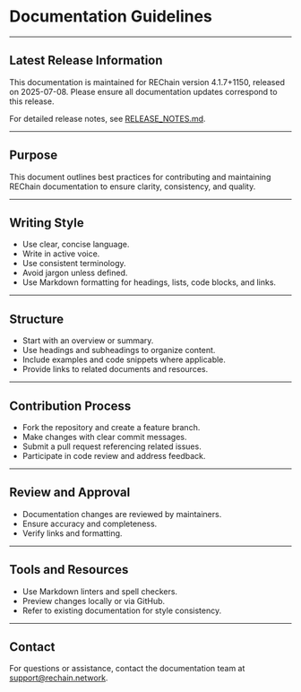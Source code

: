 # Documentation Guidelines

---

## Latest Release Information

This documentation is maintained for REChain version 4.1.7+1150, released on 2025-07-08. Please ensure all documentation updates correspond to this release.

For detailed release notes, see [RELEASE_NOTES.md](./RELEASE_NOTES.md).

---

## Purpose

This document outlines best practices for contributing and maintaining REChain documentation to ensure clarity, consistency, and quality.

---

## Writing Style

- Use clear, concise language.
- Write in active voice.
- Use consistent terminology.
- Avoid jargon unless defined.
- Use Markdown formatting for headings, lists, code blocks, and links.

---

## Structure

- Start with an overview or summary.
- Use headings and subheadings to organize content.
- Include examples and code snippets where applicable.
- Provide links to related documents and resources.

---

## Contribution Process

- Fork the repository and create a feature branch.
- Make changes with clear commit messages.
- Submit a pull request referencing related issues.
- Participate in code review and address feedback.

---

## Review and Approval

- Documentation changes are reviewed by maintainers.
- Ensure accuracy and completeness.
- Verify links and formatting.

---

## Tools and Resources

- Use Markdown linters and spell checkers.
- Preview changes locally or via GitHub.
- Refer to existing documentation for style consistency.

---

## Contact

For questions or assistance, contact the documentation team at support@rechain.network.
